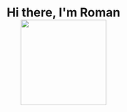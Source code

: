 
<h1 align="center">Hi there, I'm Roman
<div id="header" align="center">
<img src=https://media.giphy.com/media/f1fpMxNfg8GQw/giphy.gif width="200"/>
</div>
